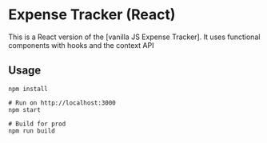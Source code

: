 # Expense Tracker (React)

This is a React version of the [vanilla JS Expense Tracker]. It uses functional components with hooks and the context API

## Usage
```
npm install

# Run on http://localhost:3000
npm start

# Build for prod
npm run build
```


